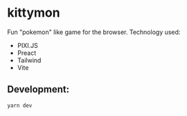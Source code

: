 # kittymon

Fun "pokemon" like game for the browser. Technology used:

- PIXI.JS
- Preact
- Tailwind
- Vite

## Development:

```
yarn dev
```
